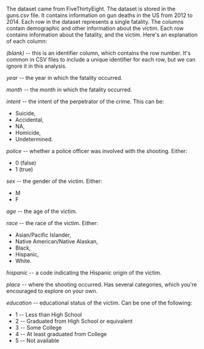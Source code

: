 The dataset came from FiveThirtyEight. The dataset is stored in the guns.csv file. 
It contains information on gun deaths in the US from 2012 to 2014. Each row in the dataset represents a single fatality. 
The columns contain demographic and other information about the victim.
Each row contains information about the fatality, and the victim. Here's an explanation of each column:

_(blank)_ -- this is an identifier column, which contains the row number. It's common in CSV files to include a unique identifier for each row, but we can ignore it in this analysis.

_year_ -- the year in which the fatality occurred.

_month_ -- the month in which the fatality occurred.

_intent_ -- the intent of the perpetrator of the crime. This can be:
  * Suicide, 
  * Accidental, 
  * NA, 
  * Homicide, 
  * Undetermined.

_police_ -- whether a police officer was involved with the shooting. Either:
  * 0 (false) 
  * 1 (true)

_sex_ -- the gender of the victim. Either: 
  * M 
  * F

_age_ -- the age of the victim.

_race_ -- the race of the victim. Either:
  * Asian/Pacific Islander, 
  * Native American/Native Alaskan, 
  * Black, 
  * Hispanic, 
  * White.

_hispanic_ -- a code indicating the Hispanic origin of the victim.

_place_ -- where the shooting occurred. Has several categories, which you're encouraged to explore on your own.

_education_ -- educational status of the victim. Can be one of the following:
  * 1 -- Less than High School
  * 2 -- Graduated from High School or equivalent
  * 3 -- Some College
  * 4 -- At least graduated from College
  * 5 -- Not available
